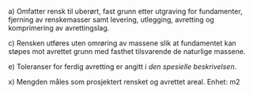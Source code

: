 a) Omfatter rensk til uberørt, fast grunn etter utgraving for fundamenter, fjerning av renskemasser samt levering, utlegging, avretting og komprimering av avrettingslag.

c) Rensken utføres uten omrøring av massene slik at fundamentet kan støpes mot avrettet grunn med fasthet tilsvarende de naturlige massene.

e) Toleranser for ferdig avretting er angitt i *den spesielle beskrivelsen*.

x) Mengden måles som prosjektert rensket og avrettet areal. Enhet: m2

